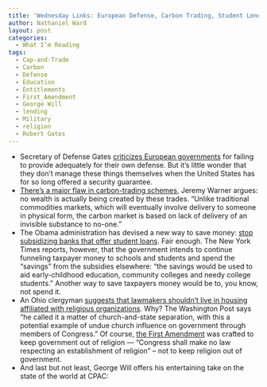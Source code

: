```yaml
---
title: 'Wednesday Links: European Defense, Carbon Trading, Student Lending, Church and State, and George Will'
author: Nathaniel Ward
layout: post
categories:
  - What I’m Reading
tags:
  - Cap-and-Trade
  - Carbon
  - Defense
  - Education
  - Entitlements
  - First_Amendment
  - George Will
  - lending
  - Military
  - religion
  - Robert Gates
---
```

  * Secretary of Defense Gates [criticizes European governments][1] for failing to provide adequately for their own defense. But it’s little wonder that they don’t manage these things themselves when the United States has for so long offered a security guarantee.
  * [There’s a major flaw in carbon-trading schemes][2], Jeremy Warner argues: no wealth is actually being created by these trades. “Unlike traditional commodities markets, which will eventually involve delivery to someone in physical form, the carbon market is based on lack of delivery of an invisible substance to no-one.”
  * The Obama administration has devised a new way to save money: [stop subsidizing banks that offer student loans][3]. Fair enough. The New York Times reports, however, that the government intends to continue funneling taxpayer money to schools and students and spend the “savings” from the subsidies elsewhere: “the savings would be used to aid early-childhood education, community colleges and needy college students.” Another way to save taxpayers money would be to, you know, not spend it.
  * An Ohio clergyman [suggests that lawmakers shouldn’t live in housing affiliated with religious organizations][4]. Why? The Washington Post says “he called it a matter of church-and-state separation, with this a potential example of undue church influence on government through members of Congress.” Of course, [the First Amendment][5] was crafted to keep government out of religion — “Congress shall make no law respecting an establishment of religion” – not to keep religion out of government.
  * And last but not least, George Will offers his entertaining take on the state of the world at CPAC:

 [1]: http://www.guardian.co.uk/world/2010/feb/23/pacification-europe-security-threat-us-nato
 [2]: http://blogs.telegraph.co.uk/finance/jeremywarner/100003851/here-comes-the-next-bubble-carbon-trading/
 [3]: http://www.nytimes.com/2010/02/18/education/18loan.html
 [4]: http://www.washingtonpost.com/wp-dyn/content/article/2010/02/22/AR2010022204511.html
 [5]: http://topics.law.cornell.edu/constitution/billofrights